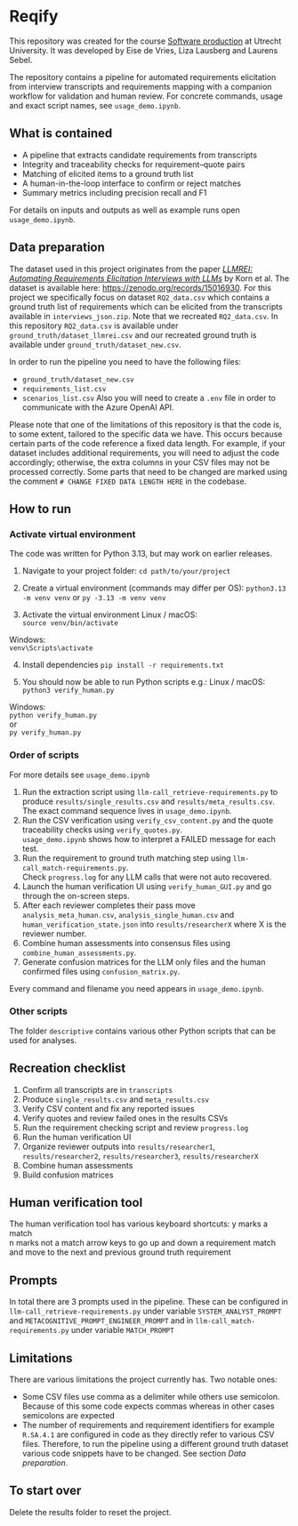 # Reqify
This repository was created for the course [Software production](https://osiris-student.uu.nl/#/onderwijscatalogus/extern/cursus?cursuscode=INFOMSPR&taal=en&collegejaar=huidig) at Utrecht University. It was developed by Eise de Vries, Liza Lausberg and Laurens Sebel.

The repository contains a pipeline for automated requirements elicitation from interview transcripts and requirements mapping with a companion workflow for validation and human review. For concrete commands, usage and exact script names, see `usage_demo.ipynb`.

## What is contained
* A pipeline that extracts candidate requirements from transcripts
* Integrity and traceability checks for requirement–quote pairs
* Matching of elicited items to a ground truth list
* A human-in-the-loop interface to confirm or reject matches
* Summary metrics including precision recall and F1

For details on inputs and outputs as well as example runs open `usage_demo.ipynb`.

## Data preparation
The dataset used in this project originates from the paper *[LLMREI: Automating Requirements Elicitation Interviews with LLMs](https://arxiv.org/abs/2507.02564)* by Korn et al. The dataset is available here: https://zenodo.org/records/15016930. For this project we specifically focus on dataset `RQ2_data.csv` which contains a ground truth list of requirements which can be elicited from the transcripts available in `interviews_json.zip`. Note that we recreated `RQ2_data.csv`. In this repository `RQ2_data.csv` is available under `ground_truth/dataset_llmrei.csv` and our recreated ground truth is available under `ground_truth/dataset_new.csv`.

In order to run the pipeline you need to have the following files:
- `ground_truth/dataset_new.csv`
- `requirements_list.csv`
- `scenarios_list.csv`
Also you will need to create a `.env` file in order to communicate with the Azure OpenAI API.

Please note that one of the limitations of this repository is that the code is, to some extent, tailored to the specific data we have. This occurs because certain parts of the code reference a fixed data length. For example, if your dataset includes additional requirements, you will need to adjust the code accordingly; otherwise, the extra columns in your CSV files may not be processed correctly. Some parts that need to be changed are marked using the comment `# CHANGE FIXED DATA LENGTH HERE` in the codebase.

## How to run
### Activate virtual environment
The code was written for Python 3.13, but may work on earlier releases.

1. Navigate to your project folder:
`cd path/to/your/project`

2. Create a virtual environment (commands may differ per OS):
`python3.13 -m venv venv`
or
`py -3.13 -m venv venv`

3. Activate the virtual environment
Linux / macOS:  
`source venv/bin/activate`

Windows:  
`venv\Scripts\activate`

4. Install dependencies
`pip install -r requirements.txt`

5. You should now be able to run Python scripts e.g.:
Linux / macOS:  
`python3 verify_human.py`

Windows:  
`python verify_human.py`  
or  
`py verify_human.py`

### Order of scripts
For more details see `usage_demo.ipynb`

1. Run the extraction script using `llm-call_retrieve-requirements.py` to produce `results/single_results.csv` and `results/meta_results.csv`.  
   The exact command sequence lives in `usage_demo.ipynb`.
2. Run the CSV verification using `verify_csv_content.py` and the quote traceability checks using `verify_quotes.py`.  
   `usage_demo.ipynb` shows how to interpret a FAILED message for each test.
3. Run the requirement to ground truth matching step using `llm-call_match-requirements.py`.  
   Check `progress.log` for any LLM calls that were not auto recovered.
4. Launch the human verification UI using `verify_human_GUI.py` and go through the on-screen steps.
5. After each reviewer completes their pass move `analysis_meta_human.csv`, `analysis_single_human.csv` and `human_verification_state.json` into `results/researcherX` where X is the reviewer number.
6. Combine human assessments into consensus files using `combine_human_assessments.py`.
7. Generate confusion matrices for the LLM only files and the human confirmed files using `confusion_matrix.py`.

Every command and filename you need appears in `usage_demo.ipynb`.

### Other scripts
The folder `descriptive` contains various other Python scripts that can be used for analyses.

## Recreation checklist
1. Confirm all transcripts are in `transcripts`
2. Produce `single_results.csv` and `meta_results.csv`
3. Verify CSV content and fix any reported issues
4. Verify quotes and review failed ones in the results CSVs
5. Run the requirement checking script and review `progress.log`
6. Run the human verification UI
7. Organize reviewer outputs into `results/researcher1`, `results/researcher2`, `results/researcher3`, `results/researcherX`
8. Combine human assessments
9. Build confusion matrices

## Human verification tool
The human verification tool has various keyboard shortcuts:
  y marks a match  
  n marks not a match
  arrow keys to go up and down a requirement match and move to the next and previous ground truth requirement

## Prompts
In total there are 3 prompts used in the pipeline. These can be configured in `llm-call_retrieve-requirements.py` under variable `SYSTEM_ANALYST_PROMPT` and `METACOGNITIVE_PROMPT_ENGINEER_PROMPT` and in `llm-call_match-requirements.py` under variable `MATCH_PROMPT`

## Limitations
There are various limitations the project currently has. Two notable ones:
* Some CSV files use comma as a delimiter while others use semicolon. Because of this some code expects commas whereas in other cases semicolons are expected
* The number of requirements and requirement identifiers for example `R.SA.4.1` are configured in code as they directly refer to various CSV files. Therefore, to run the pipeline using a different ground truth dataset various code snippets have to be changed. See section *Data preparation*.


## To start over
Delete the results folder to reset the project.